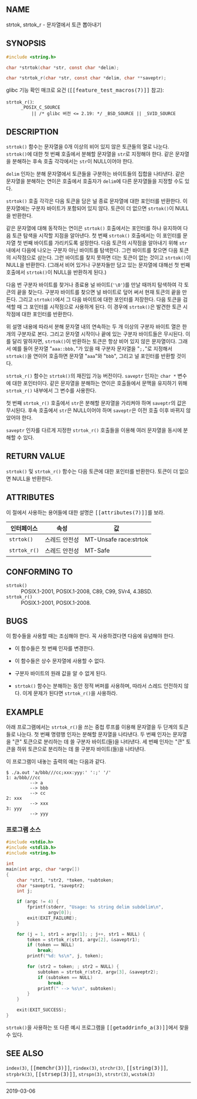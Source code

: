 ## NAME

strtok, strtok_r - 문자열에서 토큰 뽑아내기

## SYNOPSIS

```c
#include <string.h>

char *strtok(char *str, const char *delim);

char *strtok_r(char *str, const char *delim, char **saveptr);
```

glibc 기능 확인 매크로 요건 (<tt>[[feature_test_macros(7)]]</tt> 참고):

<dl>
<dt><code>strtok_r()</code>:</dt>
<dd>
<code>_POSIX_C_SOURCE</code><br>
<code>    || /* glibc 버전 <= 2.19: */ _BSD_SOURCE || _SVID_SOURCE</code>
</dd>
</dl>

## DESCRIPTION

`strtok()` 함수는 문자열을 0개 이상의 비어 있지 않은 토큰들의 열로 나눈다. `strtok()`에 대한 첫 번째 호출에서 분해할 문자열을 `str`로 지정해야 한다. 같은 문자열을 분해하는 후속 호출 각각에서는 `str`이 NULL이어야 한다.

`delim` 인자는 분해 문자열에서 토큰들을 구분하는 바이트들의 집합을 나타낸다. 같은 문자열을 분해하는 연이은 호출에서 호출자가 `delim`에 다른 문자열들을 지정할 수도 있다.

`strtok()` 호출 각각은 다음 토큰을 담은 널 종료 문자열에 대한 포인터를 반환한다. 이 문자열에는 구분자 바이트가 포함되어 있지 않다. 토큰이 더 없으면 `strtok()`이 NULL을 반환한다.

같은 문자열에 대해 동작하는 연이은 `strtok()` 호출에서는 포인터를 하나 유지하여 다음 토큰 탐색을 시작할 지점을 알아낸다. 첫 번째 `strtok()` 호출에서는 이 포인터를 문자열 첫 번째 바이트를 가리키도록 설정한다. 다음 토큰의 시작점을 알아내기 위해 `str` 내에서 다음에 나오는 구분자 아닌 바이트를 탐색한다. 그런 바이트를 찾으면 다음 토큰의 시작점으로 삼는다. 그런 바이트를 찾지 못하면 더는 토큰이 없는 것이고 `strtok()`이 NULL을 반환한다. (그래서 비어 있거나 구분자들만 담고 있는 문자열에 대해선 첫 번째 호출에서 `strtok()`이 NULL을 반환하게 된다.)

다음 번 구분자 바이트를 찾거나 종료용 널 바이트(`'\0'`)를 만날 때까지 탐색하여 각 토큰의 끝을 찾는다. 구분자 바이트를 찾으면 널 바이트로 덮어 써서 현재 토큰의 끝을 만든다. 그리고 `strtok()`에서 그 다음 바이트에 대한 포인터를 저장한다. 다음 토큰을 검색할 때 그 포인터를 시작점으로 사용하게 된다. 이 경우에 `strtok()`은 발견한 토큰 시작점에 대한 포인터를 반환한다.

위 설명 내용에 따라서 분해 문자열 내의 연속하는 두 개 이상의 구분자 바이트 열은 한 개의 구분자로 본다. 그리고 문자열 시작이나 끝에 있는 구분자 바이트들은 무시된다. 이를 달리 말하자면, `strtok()`이 반환하는 토큰은 항상 비어 있지 않은 문자열이다. 그래서 예를 들어 문자열 "`aaa::bbb,`"가 있을 때 구분자 문자열을 "`;,`"로 지정해서 `strtok()`을 연이어 호출하면 문자열 "`aaa`"와 "`bbb`", 그리고 널 포인터를 반환할 것이다.

`strtok_r()` 함수는 `strtok()`의 재진입 가능 버전이다. `saveptr` 인자는 `char *` 변수에 대한 포인터이다. 같은 문자열을 분해하는 연이은 호출들에서 문맥을 유지하기 위해 `strtok_r()` 내부에서 그 변수를 사용한다.

첫 번째 `strtok_r()` 호출에서 `str`은 분해할 문자열을 가리켜야 하며 `saveptr`의 값은 무시된다. 후속 호출에서 `str`은 NULL이어야 하며 `saveptr`은 이전 호출 이후 바뀌지 않았어야 한다.

`saveptr` 인자를 다르게 지정한 `strtok_r()` 호출들을 이용해 여러 문자열을 동시에 분해할 수 있다.

## RETURN VALUE

`strtok()` 및 `strtok_r()` 함수는 다음 토큰에 대한 포인터를 반환한다. 토큰이 더 없으면 NULL을 반환한다.

## ATTRIBUTES

이 절에서 사용하는 용어들에 대한 설명은 <tt>[[attributes(7)]]</tt>를 보라.

| 인터페이스 | 속성 | 값 |
| --- | --- | --- |
| `strtok()` | 스레드 안전성 | MT-Unsafe race:strtok |
| `strtok_r()` | 스레드 안전성 | MT-Safe |

## CONFORMING TO

<dl>
<dt><code>strtok()</code></dt>
<dd>POSIX.1-2001, POSIX.1-2008, C89, C99, SVr4, 4.3BSD.</dd>
<dt><code>strtok_r()</code></dt>
<dd>POSIX.1-2001, POSIX.1-2008.</dd>
</dl>

## BUGS

이 함수들을 사용할 때는 조심해야 한다. 꼭 사용하겠다면 다음에 유념해야 한다.

* 이 함수들은 첫 번째 인자를 변경한다.

* 이 함수들은 상수 문자열에 사용할 수 없다. 

* 구분자 바이트의 원래 값을 알 수 없게 된다.

* `strtok()` 함수는 분해하는 동안 정적 버퍼를 사용하며, 따라서 스레드 안전하지 않다. 이게 문제가 된다면 `strtok_r()`을 사용하라.

## EXAMPLE

아래 프로그램에서는 `strtok_r()`을 쓰는 중첩 루프를 이용해 문자열을 두 단계의 토큰들로 나눈다. 첫 번째 명령행 인자는 분해할 문자열을 나타낸다. 두 번째 인자는 문자열을 "큰" 토큰으로 분리하는 데 쓸 구분자 바이트(들)을 나타낸다. 세 번째 인자는 "큰" 토큰을 하위 토큰으로 분리하는 데 쓸 구분자 바이트(들)을 나타낸다.

이 프로그램이 내놓는 출력의 예는 다음과 같다.

```
$ ./a.out 'a/bbb///cc;xxx:yyy:' ':;' '/'
1: a/bbb///cc
         --> a
         --> bbb
         --> cc
2: xxx
         --> xxx
3: yyy
         --> yyy
```

### 프로그램 소스

```c
#include <stdio.h>
#include <stdlib.h>
#include <string.h>

int
main(int argc, char *argv[])
{
    char *str1, *str2, *token, *subtoken;
    char *saveptr1, *saveptr2;
    int j;

    if (argc != 4) {
        fprintf(stderr, "Usage: %s string delim subdelim\n",
                argv[0]);
        exit(EXIT_FAILURE);
    }

    for (j = 1, str1 = argv[1]; ; j++, str1 = NULL) {
        token = strtok_r(str1, argv[2], &saveptr1);
        if (token == NULL)
            break;
        printf("%d: %s\n", j, token);

        for (str2 = token; ; str2 = NULL) {
            subtoken = strtok_r(str2, argv[3], &saveptr2);
            if (subtoken == NULL)
                break;
            printf(" --> %s\n", subtoken);
        }
    }

    exit(EXIT_SUCCESS);
}
```

`strtok()`을 사용하는 또 다른 예시 프로그램을 <tt>[[getaddrinfo_a(3)]]</tt>에서 찾을 수 있다.

## SEE ALSO

`index(3)`, <tt>[[memchr(3)]]</tt>, `rindex(3)`, `strchr(3)`, <tt>[[string(3)]]</tt>, `strpbrk(3)`, <tt>[[strsep(3)]]</tt>, `strspn(3)`, `strstr(3)`, `wcstok(3)`

----

2019-03-06
